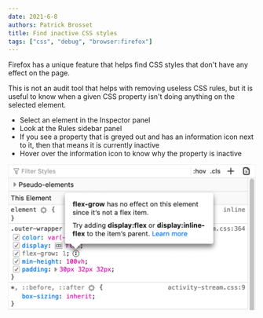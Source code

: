 ```yaml
---
date: 2021-6-8
authors: Patrick Brosset
title: Find inactive CSS styles
tags: ["css", "debug", "browser:firefox"]
---
```

Firefox has a unique feature that helps find CSS styles that don't have any effect on the page.

This is not an audit tool that helps with removing useless CSS rules, but it is useful to know when a given CSS property isn't doing anything on the selected element.

* Select an element in the Inspector panel
* Look at the Rules sidebar panel
* If you see a property that is greyed out and has an information icon next to it, then that means it is currently inactive
* Hover over the information icon to know why the property is inactive

![Screenshot of the inactive style feature](/assets/img/find-inactive-styles.webp)